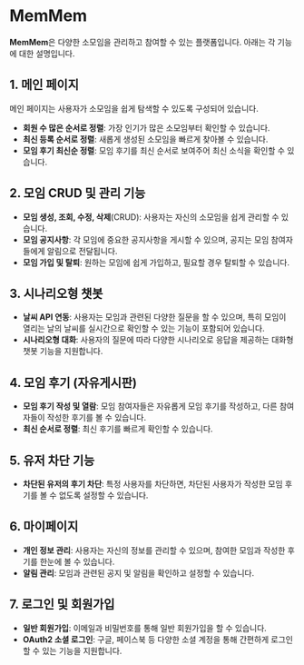 # MemMem

**MemMem**은 다양한 소모임을 관리하고 참여할 수 있는 플랫폼입니다. 아래는 각 기능에 대한 설명입니다.

## 1. 메인 페이지
메인 페이지는 사용자가 소모임을 쉽게 탐색할 수 있도록 구성되어 있습니다.
- **회원 수 많은 순서로 정렬**: 가장 인기가 많은 소모임부터 확인할 수 있습니다.
- **최신 등록 순서로 정렬**: 새롭게 생성된 소모임을 빠르게 찾아볼 수 있습니다.
- **모임 후기 최신순 정렬**: 모임 후기를 최신 순서로 보여주어 최신 소식을 확인할 수 있습니다.

## 2. 모임 CRUD 및 관리 기능
- **모임 생성, 조회, 수정, 삭제**(CRUD): 사용자는 자신의 소모임을 쉽게 관리할 수 있습니다.
- **모임 공지사항**: 각 모임에 중요한 공지사항을 게시할 수 있으며, 공지는 모임 참여자들에게 알림으로 전달됩니다.
- **모임 가입 및 탈퇴**: 원하는 모임에 쉽게 가입하고, 필요할 경우 탈퇴할 수 있습니다.

## 3. 시나리오형 챗봇
- **날씨 API 연동**: 사용자는 모임과 관련된 다양한 질문을 할 수 있으며, 특히 모임이 열리는 날의 날씨를 실시간으로 확인할 수 있는 기능이 포함되어 있습니다.
- **시나리오형 대화**: 사용자의 질문에 따라 다양한 시나리오로 응답을 제공하는 대화형 챗봇 기능을 지원합니다.

## 4. 모임 후기 (자유게시판)
- **모임 후기 작성 및 열람**: 모임 참여자들은 자유롭게 모임 후기를 작성하고, 다른 참여자들이 작성한 후기를 볼 수 있습니다.
- **최신 순서로 정렬**: 최신 후기를 빠르게 확인할 수 있습니다.

## 5. 유저 차단 기능
- **차단된 유저의 후기 차단**: 특정 사용자를 차단하면, 차단된 사용자가 작성한 모임 후기를 볼 수 없도록 설정할 수 있습니다.

## 6. 마이페이지
- **개인 정보 관리**: 사용자는 자신의 정보를 관리할 수 있으며, 참여한 모임과 작성한 후기를 한눈에 볼 수 있습니다.
- **알림 관리**: 모임과 관련된 공지 및 알림을 확인하고 설정할 수 있습니다.

## 7. 로그인 및 회원가입
- **일반 회원가입**: 이메일과 비밀번호를 통해 일반 회원가입을 할 수 있습니다.
- **OAuth2 소셜 로그인**: 구글, 페이스북 등 다양한 소셜 계정을 통해 간편하게 로그인할 수 있는 기능을 지원합니다.
